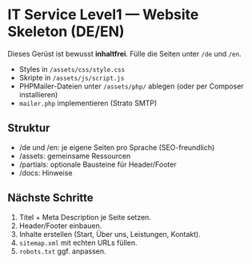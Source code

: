 # IT Service Level1 — Website Skeleton (DE/EN)

Dieses Gerüst ist bewusst **inhaltfrei**. Fülle die Seiten unter `/de` und `/en`.
- Styles in `/assets/css/style.css`
- Skripte in `/assets/js/script.js`
- PHPMailer-Dateien unter `/assets/php/` ablegen (oder per Composer installieren)
- `mailer.php` implementieren (Strato SMTP)

## Struktur
- /de und /en: je eigene Seiten pro Sprache (SEO-freundlich)
- /assets: gemeinsame Ressourcen
- /partials: optionale Bausteine für Header/Footer
- /docs: Hinweise

## Nächste Schritte
1. Titel + Meta Description je Seite setzen.
2. Header/Footer einbauen.
3. Inhalte erstellen (Start, Über uns, Leistungen, Kontakt).
4. `sitemap.xml` mit echten URLs füllen.
5. `robots.txt` ggf. anpassen.
